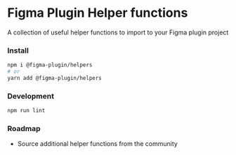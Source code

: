 # Figma Plugin Helper functions
A collection of useful helper functions to import to your Figma plugin project

### Install

```bash
npm i @figma-plugin/helpers
# or
yarn add @figma-plugin/helpers
```

### Development
```bash
npm run lint
```

### Roadmap
- Source additional helper functions from the community
